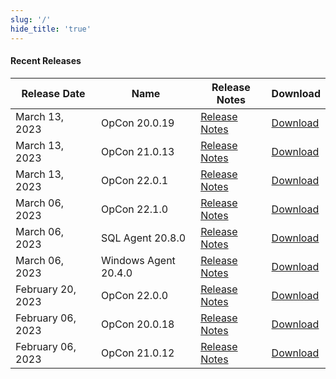 ```yaml
---
slug: '/'
hide_title: 'true'
---
```


#### Recent Releases


| Release Date | Name | Release Notes | Download |
| ------------ | ---- | ------------- | -------- |
| March 13, 2023 | OpCon 20.0.19 | [Release Notes](https://help.smatechnologies.com/opcon/core/v20.0/index.htm#Files/Release%20Notes/OpCon/OpCon%20Notes.htm#Version20.0.19) | [Download](https://files.smatechnologies.com/files/OpCon%20Releases/OpCon/20.0.19) | 
| March 13, 2023 | OpCon 21.0.13 | [Release Notes](https://help.smatechnologies.com/opcon/core/v21.0/release-notes/#opcon-21013) | [Download](https://files.smatechnologies.com/files/OpCon%20Releases/OpCon/21.0.13) |
| March 13, 2023 | OpCon 22.0.1 | [Release Notes](https://help.smatechnologies.com/opcon/core/v22.0/release-notes/#opcon-2201) | [Download](https://files.smatechnologies.com/files/OpCon%20Releases/OpCon/22.0.1) |
| March 06, 2023 | OpCon 22.1.0 | [Release Notes](https://help.smatechnologies.com/opcon/core/release-notes/#opcon-2210) | [Download](https://files.smatechnologies.com/files/OpCon%20Releases/OpCon/22.1.0) |
| March 06, 2023 | SQL Agent 20.8.0 | [Release Notes](https://help.smatechnologies.com/opcon/agents/sql/release-notes/#sql-agent-2080) | [Download](https://files.smatechnologies.com/files/OpCon%20Releases/Agents/SQL/20.8.0) |
| March 06, 2023 | Windows Agent 20.4.0 | [Release Notes](https://help.smatechnologies.com/opcon/agents/windows/release-notes/#windows-agent-2040) | [Download](https://files.smatechnologies.com/files/OpCon%20Releases/Agents/Windows/20.4.0) |
| February 20, 2023 | OpCon 22.0.0 | [Release Notes](https://help.smatechnologies.com/opcon/core/v22.0/release-notes/#opcon-2200) | [Download](https://files.smatechnologies.com/files/OpCon%20Releases/OpCon/22.0.0) |
| February 06, 2023 | OpCon 20.0.18 | [Release Notes](https://help.smatechnologies.com/opcon/core/v20.0/index.htm#Files/Release%20Notes/OpCon/OpCon%20Notes.htm#Version20.0.18) | [Download](https://files.smatechnologies.com/files/OpCon%20Releases/OpCon/20.0.18) |
| February 06, 2023 | OpCon 21.0.12 | [Release Notes](https://help.smatechnologies.com/opcon/core/v21.0/release-notes/#opcon-21012) | [Download](https://files.smatechnologies.com/files/OpCon%20Releases/OpCon/21.0.12) |
